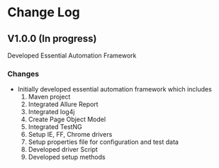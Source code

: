 # Change Log


## V1.0.0 (In progress)
Developed Essential Automation Framework 
### Changes
- Initially developed essential automation framework which includes 
  1. Maven project
  2. Integrated Allure Report
  3. Integrated log4j 
  4. Create Page Object Model
  5. Integrated TestNG
  6. Setup IE, FF, Chrome drivers
  7. Setup properties file for configuration and test data
  8. Developed driver Script
  9. Developed setup methods

